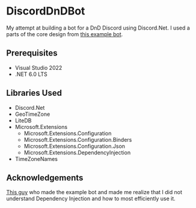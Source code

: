 # DiscordDnDBot

My attempt at building a bot for a DnD Discord using Discord.Net. 
I used a parts of the core design from [this example bot](https://github.com/Aux/Discord.Net-Example).

## Prerequisites
- Visual Studio 2022
- .NET 6.0 LTS

## Libraries Used
- Discord.Net 
- GeoTimeZone
- LiteDB
- Microsoft.Extensions
    - Microsoft.Extensions.Configuration
    - Microsoft.Extensions.Configuration.Binders
    - Microsoft.Extensions.Configuration.Json
    - Microsoft.Extensions.DependencyInjection
- TimeZoneNames

## Acknowledgements
[This guy](https://github.com/Aux) who made the example bot and made me realize that I did not understand Dependency Injection and how to most efficiently use it.